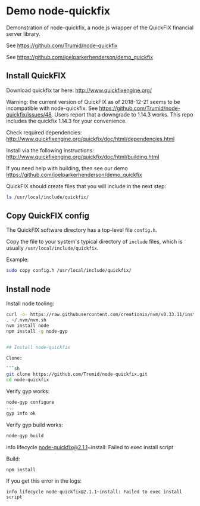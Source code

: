 # Demo node-quickfix

Demonstration of node-quickfix, a node.js wrapper of the QuickFIX financial server library.

See https://github.com/Trumid/node-quickfix

See https://github.com/joelparkerhenderson/demo_quickfix


## Install QuickFIX

Download quickfix tar here: http://www.quickfixengine.org/

Warning: the current version of QuickFIX as of 2018-12-21 seems to be incompatible with node-quickfix. See https://github.com/Trumid/node-quickfix/issues/48. Users report that a downgrade to 1.14.3 works. This repo includes the quickfix 1.14.3 for your convenience.

Check required dependencies: http://www.quickfixengine.org/quickfix/doc/html/dependencies.html

Install via the following instructions: http://www.quickfixengine.org/quickfix/doc/html/building.html

If you need help with building, then see our demo https://github.com/joelparkerhenderson/demo_quickfix

QuickFIX should create files that you will include in the next step:

```sh
ls /usr/local/include/quickfix/
```


## Copy QuickFIX config

The QuickFIX software directory has a top-level file `config.h`.

Copy the file to your system's typical directory of `include` files, which is usually `/usr/local/include/quickfix`.

Example:

```sh
sudo copy config.h /usr/local/include/quickfix/
```

## Install node

Install node tooling:

```sh
curl -o- https://raw.githubusercontent.com/creationix/nvm/v0.33.11/install.sh | bash
. ~/.nvm/nvm.sh
nvm install node
npm install -g node-gyp


## Install node-quickfix

Clone:

```sh
git clone https://github.com/Trumid/node-quickfix.git
cd node-quickfix
```

Verify gyp works:

```sh
node-gyp configure
...
gyp info ok
```

Verify gyp build works:

```sh
node-gyp build
```

info lifecycle node-quickfix@2.1.1~install: Failed to exec install script


Build:

```sh
npm install
```

If you get this error in the logs:

```
info lifecycle node-quickfix@2.1.1~install: Failed to exec install script
```


